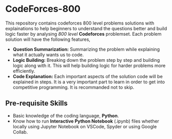 # CodeForces-800
This repository contains codeforces 800 level problems solutions with explainations to help beginners to understand the questions better and build logic faster by analysing <i>800 level</i> <b>Codeforces</b> problemset. Each problem solution will have the following features,
<ul>
  <li><b>Question Summarization:</b> Summarizing the problem while explaining what it actually wants us to code.</li>
  <li><b>Logic Building:</b> Breaking down the problem step by step and building logic along with it. This will help building logic for harder problems more efficiently.</li>
  <li><b>Code Explanation:</b> Each important aspects of the solution code will be explained in steps. It is a very important part to learn in order to get into competitive programming. It is recommanded not to skip.</li>
</ul>

## Pre-requisite Skills
<ul>
  <li> Basic knowledge of the coding language, <b><l>Python</l></b>.</li>
  <li> Know how to run <b>Interactive Python Notebook</b> (.ipynb) files whether locally using Jupyter Notebook on  VSCode, Spyder or using Google Collab.</li>
</ul>

